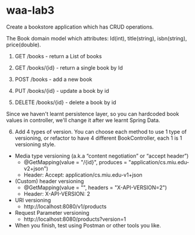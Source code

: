 # waa-lab3

Create a bookstore application which has CRUD operations. 

The Book domain model which attributes: Id(int), title(string), isbn(string), price(double).

1. GET /books - return a List of books

2. GET /books/{id} - return a single book by Id

3. POST /books - add a new book

4. PUT /books/{id} - update a book by id

5. DELETE /books/{id} - delete a book by id

Since we haven't learnt persistence layer, so you can hardcoded book values in controller, we'll change it after we learnt Spring Data.

6. Add 4 types of version. You can choose each method to use 1 type of versioning, or refactor to have 4 different BookController, each 1 is 1 versioning style.
   
+ Media type versioning (a.k.a “content negotiation” or “accept header”)
  - @GetMapping(value = "/{id}", produces = "application/cs.miu.edu-v2+json")
  - Header: Accept: application/cs.miu.edu-v1+json
+ (Custom) header versioning
  - @GetMapping(value = "", headers = "X-API-VERSION=2")
  - Header: X-API-VERSION: 2
+ URI versioning
  - http://localhost:8080/v1/products
+ Request Parameter versioning
  - http://localhost:8080/products?version=1
+ When you finish, test using Postman or other tools you like.
